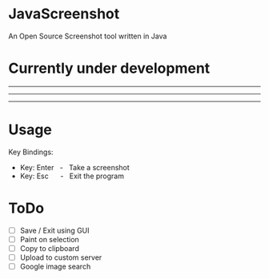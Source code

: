 # JavaScreenshot
An Open Source Screenshot tool written in Java

# Currently under development
------------------------------------------------------
------------------------------------------------------
------------------------------------------------------

# Usage
Key Bindings:

  - Key: Enter   -   Take a screenshot
  - Key: Esc      -   Exit the program

# ToDo

- [ ] Save / Exit using GUI
- [ ] Paint on selection
- [ ] Copy to clipboard
- [ ] Upload to custom server
- [ ] Google image search
